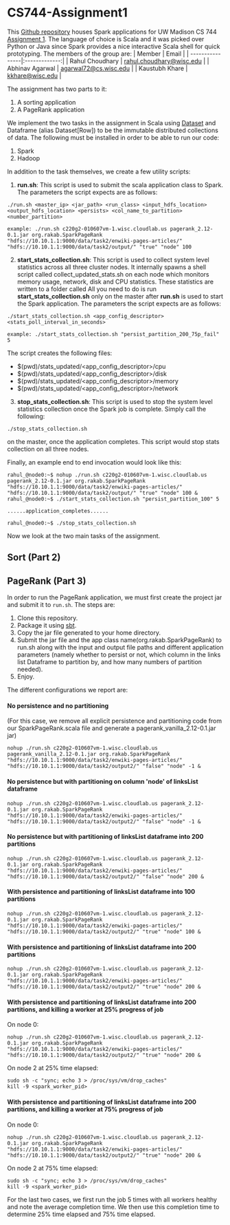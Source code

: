 # CS744-Assignment1

This [Github repository](https://github.com/i-am-rahul/CS744-Assignment1/tree/master) houses Spark applications for UW Madison CS 744 [Assignment 1](https://pages.cs.wisc.edu/~shivaram/cs744-fa21/assignment1.html). The language of choice is Scala and it was picked over Python or Java since Spark provides a nice interactive Scala shell for quick prototyping. The members of the group are:
| Member          | Email         | 
| ----------------|:-------------:| 
| Rahul Choudhary | rahul.choudhary@wisc.edu | 
| Abhinav Agarwal | agarwal72@cs.wisc.edu      | 
| Kaustubh Khare  | kkhare@wisc.edu      | 

The assignment has two parts to it:
1) A sorting application
2) A PageRank application

We implement the two tasks in the assignment in Scala using [Dataset](https://spark.apache.org/docs/latest/api/scala/org/apache/spark/sql/Dataset.html) and Dataframe (alias Dataset[Row]) to be the immutable distributed collections of data. The following must be installed in order to be able to run our code:
1) Spark
2) Hadoop

In addition to the task themselves, we create a few utility scripts:
1) **run.sh**: This script is used to submit the scala application class to Spark. The parameters the script expects are as follows:
```shell
./run.sh <master_ip> <jar_path> <run_class> <input_hdfs_location> <output_hdfs_location> <persists> <col_name_to_partition> <number_partition>
```

```shell
example: ./run.sh c220g2-010607vm-1.wisc.cloudlab.us pagerank_2.12-0.1.jar org.rakab.SparkPageRank "hdfs://10.10.1.1:9000/data/task2/enwiki-pages-articles/" "hdfs://10.10.1.1:9000/data/task2/output/" "true" "node" 100 
```

2) **start_stats_collection.sh**: This script is used to collect system level statistics across all three cluster nodes. It internally spawns a shell script called collect_updated_stats.sh on each node which monitors memory usage, network, disk and CPU statistics. These statistics are written to a folder called  All you need to do is run **start_stats_collection.sh** only on the master after **run.sh** is used to start the Spark application. The parameters the script expects are as follows:
```shell
./start_stats_collection.sh <app_config_descriptor> <stats_poll_interval_in_seconds>
```

```shell
example: ./start_stats_collection.sh "persist_partition_200_75p_fail" 5
```
The script creates the following files: 
* $(pwd)/stats_updated/<app_config_descriptor>/cpu
* $(pwd)/stats_updated/<app_config_descriptor>/disk
* $(pwd)/stats_updated/<app_config_descriptor>/memory
* $(pwd)/stats_updated/<app_config_descriptor>/network

3) **stop_stats_collection.sh**: This script is used to stop the system level statistics collection once the Spark job is complete. Simply call the following:
```shell
./stop_stats_collection.sh
```
on the master, once the application completes. This script would stop stats collection on all three nodes.

Finally, an example end to end invocation would look like this:

```shell
rahul_@node0:~$ nohup ./run.sh c220g2-010607vm-1.wisc.cloudlab.us pagerank_2.12-0.1.jar org.rakab.SparkPageRank "hdfs://10.10.1.1:9000/data/task2/enwiki-pages-articles/" "hdfs://10.10.1.1:9000/data/task2/output/" "true" "node" 100 &
rahul_@node0:~$ ./start_stats_collection.sh "persist_partition_100" 5

......application_completes......

rahul_@node0:~$ ./stop_stats_collection.sh
```

Now we look at the two main tasks of the assignment.

## Sort (Part 2)

## PageRank (Part 3)

In order to run the PageRank application, we must first create the project jar and submit it to `run.sh`. The steps are:
1. Clone this repository.
2. Package it using [sbt](https://alvinalexander.com/scala/sbt-how-to-compile-run-package-scala-project/).
3. Copy the jar file generated to your home directory.
4. Submit the jar file and the app class name(org.rakab.SparkPageRank) to run.sh along with the input and output file paths and different application parameters (namely whether to persist or not, which column in the links list Dataframe to partition by, and how many numbers of partition needed).
5. Enjoy.

The different configurations we report are:
#### No persistence and no partitioning
(For this case, we remove all explicit persistence and partitioning code from our SparkPageRank.scala file and generate a pagerank_vanilla_2.12-0.1.jar jar)
```shell
nohup ./run.sh c220g2-010607vm-1.wisc.cloudlab.us pagerank_vanilla_2.12-0.1.jar org.rakab.SparkPageRank "hdfs://10.10.1.1:9000/data/task2/enwiki-pages-articles/" "hdfs://10.10.1.1:9000/data/task2/output2/" "false" "node" -1 &
```

#### No persistence but with partitioning on column 'node' of linksList dataframe
```shell
nohup ./run.sh c220g2-010607vm-1.wisc.cloudlab.us pagerank_2.12-0.1.jar org.rakab.SparkPageRank "hdfs://10.10.1.1:9000/data/task2/enwiki-pages-articles/" "hdfs://10.10.1.1:9000/data/task2/output2/" "false" "node" -1 &
```

#### No persistence but with partitioning of linksList dataframe into 200 partitions
```shell
nohup ./run.sh c220g2-010607vm-1.wisc.cloudlab.us pagerank_2.12-0.1.jar org.rakab.SparkPageRank "hdfs://10.10.1.1:9000/data/task2/enwiki-pages-articles/" "hdfs://10.10.1.1:9000/data/task2/output2/" "false" "node" 200 &
```

#### With persistence and partitioning of linksList dataframe into 100 partitions
```shell
nohup ./run.sh c220g2-010607vm-1.wisc.cloudlab.us pagerank_2.12-0.1.jar org.rakab.SparkPageRank "hdfs://10.10.1.1:9000/data/task2/enwiki-pages-articles/" "hdfs://10.10.1.1:9000/data/task2/output2/" "true" "node" 100 &
```

#### With persistence and partitioning of linksList dataframe into 200 partitions
```shell
nohup ./run.sh c220g2-010607vm-1.wisc.cloudlab.us pagerank_2.12-0.1.jar org.rakab.SparkPageRank "hdfs://10.10.1.1:9000/data/task2/enwiki-pages-articles/" "hdfs://10.10.1.1:9000/data/task2/output2/" "true" "node" 200 &
```

#### With persistence and partitioning of linksList dataframe into 200 partitions, and killing a worker at 25% progress of job
On node 0:
```shell
nohup ./run.sh c220g2-010607vm-1.wisc.cloudlab.us pagerank_2.12-0.1.jar org.rakab.SparkPageRank "hdfs://10.10.1.1:9000/data/task2/enwiki-pages-articles/" "hdfs://10.10.1.1:9000/data/task2/output2/" "true" "node" 200 &
```

On node 2 at 25% time elapsed: 
```shell
sudo sh -c "sync; echo 3 > /proc/sys/vm/drop_caches"
kill -9 <spark_worker_pid>
```

#### With persistence and partitioning of linksList dataframe into 200 partitions, and killing a worker at 75% progress of job
On node 0:
```shell
nohup ./run.sh c220g2-010607vm-1.wisc.cloudlab.us pagerank_2.12-0.1.jar org.rakab.SparkPageRank "hdfs://10.10.1.1:9000/data/task2/enwiki-pages-articles/" "hdfs://10.10.1.1:9000/data/task2/output2/" "true" "node" 200 &
```

On node 2 at 75% time elapsed: 
```shell
sudo sh -c "sync; echo 3 > /proc/sys/vm/drop_caches"
kill -9 <spark_worker_pid>
```
For the last two cases, we first run the job 5 times with all workers healthy and note the average completion time. We then use this completion time to determine 25% time elapsed and 75% time elapsed.

